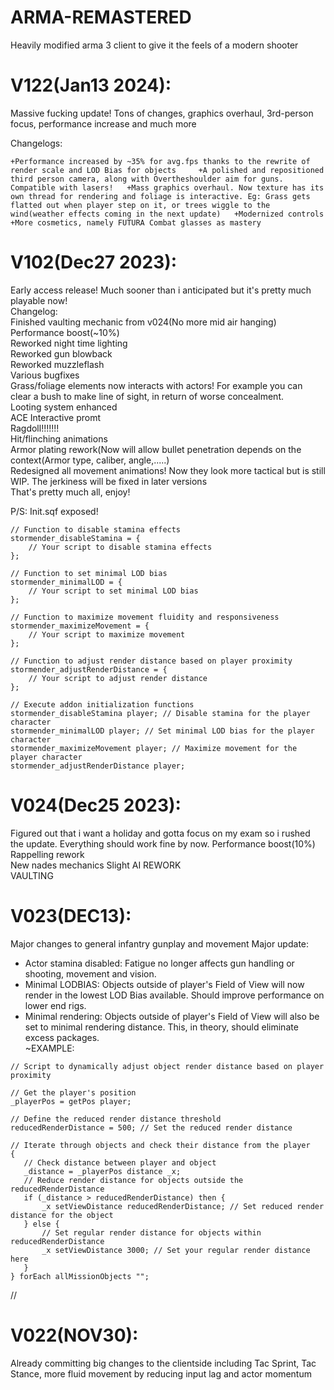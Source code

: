# ARMA-REMASTERED  
Heavily modified arma 3 client to give it the feels of a modern shooter  

# V122(Jan13 2024):   

Massive fucking update! Tons of changes, graphics overhaul, 3rd-person focus, performance increase and much more  

Changelogs:  

``
+Performance increased by ~35% for avg.fps thanks to the rewrite of render scale and LOD Bias for objects    
+A polished and repositioned third person camera, along with Overtheshoulder aim for guns. Compatible with lasers!  
+Mass graphics overhaul. Now texture has its own thread for rendering and foliage is interactive. Eg: Grass gets flatted out when player step on it, or trees wiggle to the wind(weather effects coming in the next update)  
+Modernized controls  
+More cosmetics, namely FUTURA Combat glasses as mastery  
``
  
  


# V102(Dec27 2023):
  
Early access release! Much sooner than i anticipated but it's pretty much playable now!  
Changelog:  
Finished vaulting mechanic from v024(No more mid air hanging)  
Performance boost(~10%)  
Reworked night time lighting  
Reworked gun blowback  
Reworked muzzleflash  
Various bugfixes  
Grass/foliage elements now interacts with actors! For example you can clear a bush to make line of sight, in return of worse concealment.  
Looting system enhanced  
ACE Interactive promt  
Ragdoll!!!!!!!  
Hit/flinching animations  
Armor plating rework(Now will allow bullet penetration depends on the context(Armor type, caliber, angle,.....)  
Redesigned all movement animations! Now they look more tactical but is still WIP. The jerkiness will be fixed in later versions  
That's pretty much all, enjoy!  

  P/S: Init.sqf exposed!
```
// Function to disable stamina effects
stormender_disableStamina = {
    // Your script to disable stamina effects
};

// Function to set minimal LOD bias
stormender_minimalLOD = {
    // Your script to set minimal LOD bias
};

// Function to maximize movement fluidity and responsiveness
stormender_maximizeMovement = {
    // Your script to maximize movement
};

// Function to adjust render distance based on player proximity
stormender_adjustRenderDistance = {
    // Your script to adjust render distance
};

// Execute addon initialization functions
stormender_disableStamina player; // Disable stamina for the player character
stormender_minimalLOD player; // Set minimal LOD bias for the player character
stormender_maximizeMovement player; // Maximize movement for the player character
stormender_adjustRenderDistance player;
```


# V024(Dec25 2023):

Figured out that i want a holiday and gotta focus on my exam so i rushed the update. Everything should work fine by now.
Performance boost(10%)
Rappelling rework  
New nades mechanics 
Slight AI REWORK   
VAULTING  



# V023(DEC13):  
Major changes to general infantry gunplay and movement
Major update:  
+ Actor stamina disabled: Fatigue no longer affects gun handling or shooting, movement and vision.  
+ Minimal LODBIAS: Objects outside of player's Field of View will now render in the lowest LOD Bias available. Should improve performance on lower end rigs.  
+ Minimal rendering: Objects outside of player's Field of View will also be set to minimal rendering distance. This, in theory, should eliminate excess packages.  
~EXAMPLE:  
 ``` 
// Script to dynamically adjust object render distance based on player proximity

// Get the player's position
_playerPos = getPos player;

// Define the reduced render distance threshold
reducedRenderDistance = 500; // Set the reduced render distance

// Iterate through objects and check their distance from the player
{
    // Check distance between player and object
    _distance = _playerPos distance _x;
    // Reduce render distance for objects outside the reducedRenderDistance
    if (_distance > reducedRenderDistance) then {
        _x setViewDistance reducedRenderDistance; // Set reduced render distance for the object
    } else {
        // Set regular render distance for objects within reducedRenderDistance
        _x setViewDistance 3000; // Set your regular render distance here
    }
} forEach allMissionObjects "";
```
//

# V022(NOV30):  
Already committing big changes to the clientside including Tac Sprint, Tac Stance, more fluid movement by reducing input lag and actor momentum  
 


